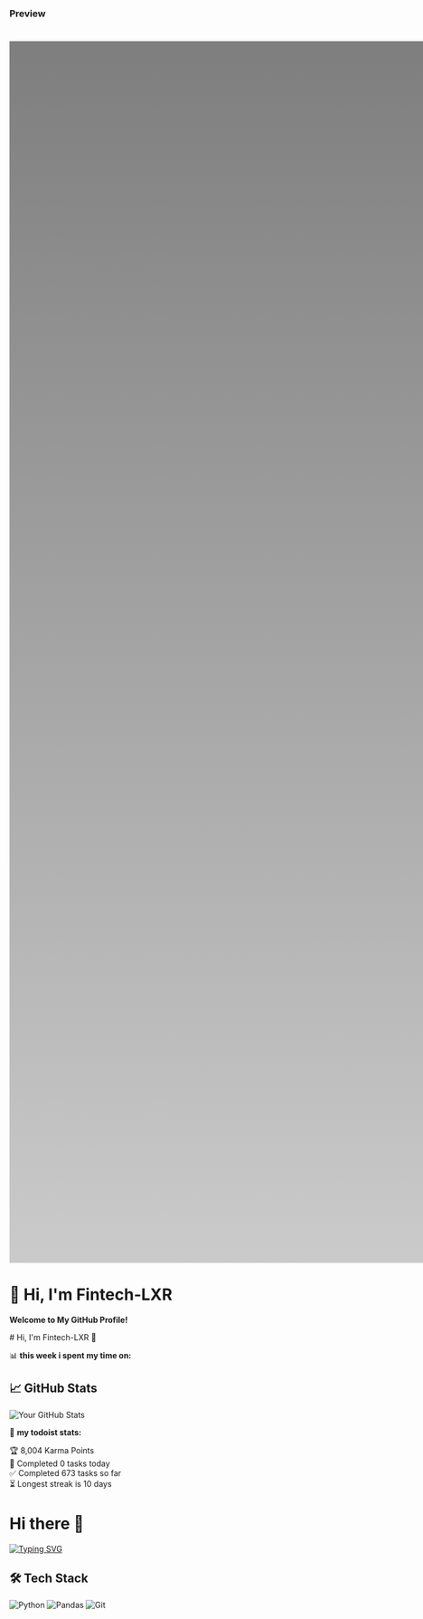 ### Preview

<div align="center"
  style="position:relative;
         background: linear-gradient(to bottom,rgba(0,0,0,0.5), rgba(0,0,0,0.2)), url('https://raw.githubusercontent.com/Fintech-LXR/Fintech-LXR/main/1.jpg');
  background-size: cover; 
  background-position: center; 
  width: 3840px;
  height: 2160px;">

# Hi, I'm Fintech-LXR
</div>
  
# 🚀 Hi, I'm Fintech-LXR  
**Welcome to My GitHub Profile!**  
</div>
# Hi, I'm Fintech-LXR 👋  

📊 **this week i spent my time on:**
<!--START_SECTION:waka-->
<!--END_SECTION:waka-->
<!-- GitHub数据统计 -->
## 📈 GitHub Stats  
![Your GitHub Stats](https://github-readme-stats.vercel.app/api?username=Fintech-LXR&show_icons=true&theme=radical)

🚧 **my todoist stats:**
<!-- TODO-IST:START -->
🏆  8,004 Karma Points           
🌸  Completed 0 tasks today           
✅  Completed 673 tasks so far           
⏳  Longest streak is 10 days
<!-- 标题和简介 -->
# Hi there 👋  
[![Typing SVG](https://readme-typing-svg.demolab.com?font=Fira+Code&pause=1000&color=00F72D&width=435&lines=Data+Scientist+%7C+Python+Developer)](https://git.io/typing-svg)

<!-- 技术栈图标 -->
## 🛠️ Tech Stack  
![Python](https://img.shields.io/badge/-Python-3776AB?logo=python&logoColor=white)
![Pandas](https://img.shields.io/badge/-Pandas-150458?logo=pandas&logoColor=white)
![Git](https://img.shields.io/badge/-Git-F05032?logo=git&logoColor=white)
